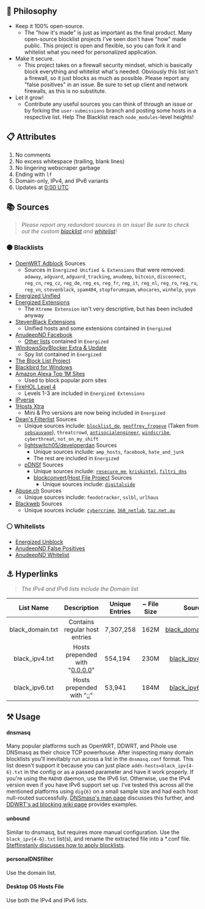 <!DOCTYPE html>
<html xmlns="http://www.w3.org/1999/xhtml">
 <body>
  <h2 id="-philosophy">🧠 Philosophy</h2>
  <ul>
   <li>Keep it 100% open-source.
    <ul>
     <li>The &quot;how it's made&quot; is just as important as the final product. Many open-source blocklist projects I've seen don't have &quot;how&quot; made public. This project is open and flexible, so you can fork it and whitelist what you need for personalized application.</li>
    </ul> </li>
   <li>Make it secure.
    <ul>
     <li>This project takes on a firewall security mindset, which is basically block everything and whitelist what's needed. Obviously this list isn't a firewall, so it just blocks as much as possible. Please report any &quot;false positives&quot; in an issue. Be sure to set up client and network firewalls, as this is no substitute.</li>
    </ul> </li>
   <li>Let it grow!
    <ul>
     <li>Contribute any useful sources you can think of through an issue or by forking the <code>user-submissions</code> branch and posting some hosts in a respective list. Help The Blacklist reach <code>node_modules</code>-level heights!</li>
    </ul> </li>
  </ul>
  <h2 id="-attributes">📋 Attributes</h2>
  <ol>
   <li>No comments</li>
   <li>No excess whitespace (trailing, blank lines)</li>
   <li>No lingering webscraper garbage</li>
   <li>Ending with <code>lf</code></li>
   <li>Domain-only, IPv4, and IPv6 variants</li>
   <li>Updates at <a href="https://www.timeanddate.com/time/zone/timezone/utc">0:00 UTC</a> </li>
  </ol>
  <h2 id="-sources">📚 Sources</h2>
  <blockquote>
   <p> <em>Please report any redundant sources in an issue!</em> <em>Be sure to check out the custom <a href="https://github.com/T145/the-blacklist/blob/user-submissions/blacklist.txt">blacklist</a> and <a href="https://github.com/T145/the-blacklist/blob/user-submissions/whitelist.txt">whitelist</a>!</em> </p>
  </blockquote>
  <h3 id="-blacklists">⚫ Blacklists</h3>
  <ul>
   <li> <a href="https://github.com/openwrt/packages/blob/master/net/adblock/files/adblock.sources"> OpenWRT Adblock</a> Sources
    <ul>
     <li>Sources in <code>Energized Unified &amp; Extensions</code> that were removed: <code>adaway</code>, <code>adguard</code>, <code>adguard_tracking</code>, <code>anudeep</code>, <code>bitcoin</code>, <code>disconnect</code>, <code>reg_cn</code>, <code>reg_cz</code>, <code>reg_de</code>, <code>reg_es</code>, <code>reg_fr</code>, <code>reg_it</code>, <code>reg_nl</code>, <code>reg_ro</code>, <code>reg_ru</code>, <code>reg_vn</code>, <code>stevenblack</code>, <code>spam404</code>, <code>stopforumspam</code>, <code>whocares</code>, <code>winhelp</code>, <code>yoyo</code></li>
    </ul> </li>
   <li> <a href="https://github.com/EnergizedProtection/block#packs-2">Energized Unified</a> </li>
   <li> <a href="https://github.com/EnergizedProtection/block#extensions-2">Energized Extensions</a>
    <ul>
     <li>The <code>Xtreme Extension</code> isn't very descriptive, but has been included anyway</li>
    </ul> </li>
   <li> <a href="https://github.com/StevenBlack/hosts/tree/master/extensions"> StevenBlack Extensions</a>
    <ul>
     <li>Unified hosts and some extensions contained in <code>Energized</code></li>
    </ul> </li>
   <li> <a href="https://raw.githubusercontent.com/anudeepND/blacklist/master/facebook.txt"> AnudeepND Facebook</a>
    <ul>
     <li> <a href="https://github.com/anudeepND/blacklist">Other lists</a> contained in <code>Energized</code> </li>
    </ul> </li>
   <li> <a href="https://github.com/crazy-max/WindowsSpyBlocker/tree/master/data/hosts"> WindowsSpyBlocker Extra &amp; Update</a>
    <ul>
     <li>Spy list contained in <code>Energized</code></li>
    </ul> </li>
   <li> <a href="https://blocklistproject.github.io/Lists/">The Block List Project</a> </li>
   <li> <a href="https://getblackbird.net/blacklist/hosts/">Blackbird for Windows</a> </li>
   <li> <a href="https://www.alexa.com/topsites"> Amazon Alexa Top 1M Sites</a>
    <ul>
     <li>Used to block popular porn sites</li>
    </ul> </li>
   <li> <a href="https://github.com/firehol/blocklist-ipsets">FireHOL Level 4</a>
    <ul>
     <li>Levels 1-3 are included in <code>Energized Extensions</code></li>
    </ul> </li>
   <li> <a href="http://ipverse.net/">IPverse</a> </li>
   <li> <a href="https://github.com/badmojr/1Hosts">1Hosts Xtra</a>
    <ul>
     <li>Mini &amp; Pro versions are now being included in <code>Energized</code></li>
    </ul> </li>
   <li> <a href="https://github.com/hl2guide/Filterlist-for-AdGuard-or-PiHole"> Dean's Filterlist</a> Sources
    <ul>
     <li>Unique sources include: <a href="https://www.blocklist.de/en/index.html"><code>blocklist_de</code></a>, <a href="https://hostfiles.frogeye.fr/"><code>geoffrey_frogeye</code></a> (Taken from <a href="https://sebsauvage.net/hosts/hosts"><code>sebsauvage</code></a>), <code>threatcrowd</code>, <a href="https://github.com/TheAntiSocialEngineer/AntiSocial-BlockList-UK-Community"> <code>antisocialengineer</code></a>, <a href="https://controld.com/static/e08e8c03918a7abb574c2884a5a177f3/a45dc/filters-tablet%402x.png"> <code>windscribe</code></a><a>, <code>cyberthreat</code>, <code>not_on_my_shift</code> </a></li>
     <li><a href="https://github.com/lightswitch05/hosts/tree/master/docs/lists">lightswitch05/developerdan</a> Sources
      <ul>
       <li>Unique sources include: <code>amp_hosts</code>, <code>facebook</code>, <code>hate_and_junk</code></li>
       <li>The rest are included in <code>Energized</code></li>
      </ul> </li>
     <li> <a href="https://github.com/j-moriarti/pDNSf-Hosts-collection/blob/master/Download-and-Process-Hosts.sh">pDNSf</a> Sources
      <ul>
       <li>Unique sources include: <a href="https://rescure.me/feeds.html"><code>resecure_me</code></a>, <a href="https://kriskintel.com/"><code>kriskintel</code></a>, <a href="https://filtri-dns.ga/"><code>filtri_dns</code></a> </li>
       <li> <a href="https://github.com/mkb2091/blockconvert/blob/master/filterlists.csv">blockconvert</a>/<a href="https://github.com/hectorm/hblock/blob/master/SOURCES.md">Host File Project</a> Sources
        <ul>
         <li>Unique sources include: <a href="https://osint.digitalside.it/#SubscribeMISPfeed"><code>digitalside</code></a></li>
        </ul> </li>
      </ul> </li>
    </ul> </li>
    <li> <a href="https://abuse.ch/#about">Abuse.ch</a> Sources
      <ul>
        <li>Unique sources include: <code>feodotracker</code>, <code>sslbl</code>, <code>urlhaus</code> </li>
      </ul>
    </li>
    <li> <a href="https://github.com/maravento/blackweb/blob/master/bwupdate/bwupdate.sh">Blackweb</a> Sources
      <ul>
        <li>Unique sources include: <a href="https://cybercrime-tracker.net/"><code>cybercrime</code></a>, <a href="https://data.netlab.360.com/"><code>360_netlab</code></a>, <a href="http://taz.net.au/Mail/"><code>taz.net.au</code></a> </li>
      </ul>
    </li>
  </ul>
  <h3 id="-whitelists">⚪ Whitelists</h3>
  <ul>
   <li> <a href="https://github.com/EnergizedProtection/unblock#packs">Energized Unblock</a> </li>
   <li> <a href="https://github.com/anudeepND/blacklist/blob/master/miscellaneous/false-positives.txt">AnudeepND False Positives</a> </li>
   <li> <a href="https://github.com/anudeepND/whitelist#overview">AnudeepND Whitelist</a> </li>
  </ul>
  <h2 id="-hyperlinks">⚓ Hyperlinks</h2>
  <blockquote>
   <p><em>The IPv4 and IPv6 lists include the Domain list</em></p>
  </blockquote>
  <table>
   <thead>
    <tr>
     <th style="text-align:center">List Name</th>
     <th style="text-align:center">Description</th>
     <th>Unique Entries</th>
     <th>~ File Size</th>
     <th style="text-align:center">Source</th>
    </tr>
   </thead>
   <tbody>
    <tr>
     <td style="text-align:center">black_domain.txt</td>
     <td style="text-align:center">Contains regular host entries</td>
     <td id="domain-count">7,307,258</td>
     <td id="domain-filesize">162M</td>
     <td style="text-align:center"> <a href="https://github.com/T145/the-blacklist/releases/latest/download/black_domain.tar.gz">black_domain.tar.gz</a> </td>
    </tr>
    <tr>
     <td style="text-align:center">black_ipv4.txt</td>
     <td style="text-align:center"> Hosts prepended with &quot;<a href="https://github.com/StevenBlack/hosts#we-recommend-using-0000-instead-of-127001">0.0.0.0</a>&quot; </td>
     <td id="ipv4-count">554,194</td>
     <td id="ipv4-filesize">230M</td>
     <td style="text-align:center"> <a href="https://github.com/T145/the-blacklist/releases/latest/download/black_ipv4.tar.gz">black_ipv4.tar.gz</a> </td>
    </tr>
    <tr>
     <td style="text-align:center">black_ipv6.txt</td>
     <td style="text-align:center"> Hosts prepended with &quot;<a href="https://stackoverflow.com/questions/40189084/what-is-ipv6-for-localhost-and-0-0-0-0">::</a>&quot; </td>
     <td id="ipv6-count">53,941</td>
     <td id="ipv6-filesize">184M</td>
     <td style="text-align:center"> <a href="https://github.com/T145/the-blacklist/releases/latest/download/black_ipv6.tar.gz">black_ipv6.tar.gz</a> </td>
    </tr>
   </tbody>
  </table>
  <h2 id="-usage">⚒️ Usage</h2>
  <h4 id="dnsmasq">dnsmasq</h4>
  <p>Many popular platforms such as OpenWRT, DDWRT, and Pihole use DNSmasq as their choice TCP powerhouse. After inspecting many domain blocklists you'll inevitably run across a list in the <code>dnsmasq.conf</code> format. This list doesn't support it because you can just place <code>addn-hosts=black_ipv{4-6}.txt</code> in the config or as a passed parameter and have it work properly. If you're using the <code>RADVD</code> daemon, use the IPv6 list. Otherwise, use the IPv4 version even if you have IPv6 support set up. I've tested this across all the mentioned platforms using <code>dig{6}</code> on a small sample size and had each host null-routed successfully. <a href="https://thekelleys.org.uk/dnsmasq/docs/dnsmasq-man.html">DNSmasq's man page</a> discusses this further, and <a href="https://wiki.dd-wrt.com/wiki/index.php/Ad_blocking">DDWRT's ad blocking wiki page</a> provides examples.</p>
  <h4 id="unbound">unbound</h4>
  <p>Similar to dnsmasq, but requires more manual configuration. Use the <code>black_ipv{4-6}.txt</code> list(s), and rename the extracted file into a *.conf file. <a href="https://medium.com/@steffinstanly/unbound-dns-blocking-3567986a5735"> Steffinstanly discusses how to apply blocklists</a>.</p>
  <h4 id="personaldnsfilter">personalDNSfilter</h4>
  <p>Use the domain list.</p>
  <h4 id="desktopos">Desktop OS Hosts File</h4>
  <p>Use both the IPv4 and IPv6 lists.</p>
 </body>
</html>
